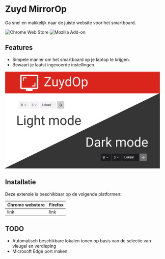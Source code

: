 # Zuyd MirrorOp

Ga snel en makkelijk naar de juiste website voor het smartboard.

![Chrome Web Store](https://img.shields.io/chrome-web-store/v/cjnhfanldejdcbepeobokiciojhbbgmk?color=informational&logo=Google%20chrome&style=for-the-badge)
![Mozilla Add-on](https://img.shields.io/amo/v/zuydop?color=informational&logo=firefox&style=for-the-badge)

## Features

- Simpele manier om het smartboard op je laptop te krijgen.
- Bewaart je laatst ingevoerde instellingen.

![screenshot](/images/Screenshot_1.png)

## Installatie

Deze extensie is beschikbaar op de volgende platformen:

| Chrome webstore                                                                           | Firefox                                                     |
| ----------------------------------------------------------------------------------------- | ----------------------------------------------------------- |
| [link](https://chrome.google.com/webstore/detail/zuydop/cjnhfanldejdcbepeobokiciojhbbgmk) | [link](https://addons.mozilla.org/nl/firefox/addon/zuydop/) |

## TODO

- Automatisch beschikbare lokalen tonen op basis van de selectie van vleugel en verdieping
- Microsoft Edge port maken.
